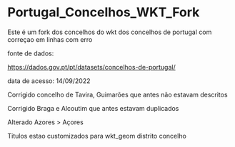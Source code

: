 # Portugal_Concelhos_WKT_Fork
Este é um fork dos concelhos do wkt dos concelhos de portugal com correçao em linhas com erro

fonte de dados:

https://dados.gov.pt/pt/datasets/concelhos-de-portugal/

data de acesso:
14/09/2022

Corrigido concelho de Tavira, Guimarões que antes não estavam descritos

Corrigido Braga e Alcoutim que antes estavam duplicados

Alterado Azores > Açores

Titulos estao customizados para wkt_geom	distrito	concelho

